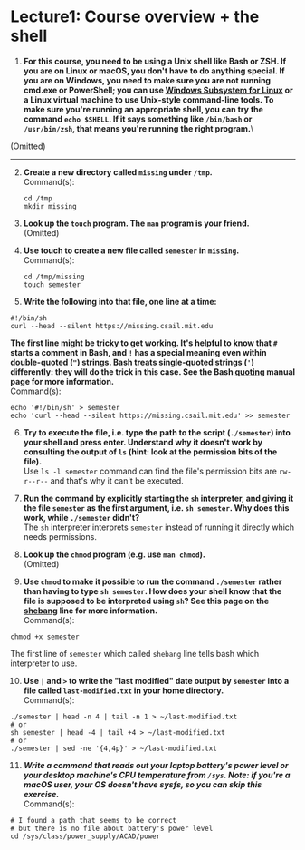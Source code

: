 # Lecture1: Course overview + the shell

1. **For this course, you need to be using a Unix shell like Bash or ZSH. If you
are on Linux or macOS, you don't have to do anything special. If you are on
Windows, you need to make sure you are not running cmd.exe or PowerShell;
you can use [Windows Subsystem for
Linux](https://docs.microsoft.com/en-us/windows/wsl/) or a Linux virtual
machine to use Unix-style command-line tools. To make sure you're running
an appropriate shell, you can try the command `echo $SHELL`. If it says
something like `/bin/bash` or `/usr/bin/zsh`, that means you're running the
right program.**\
  
(Omitted)
  
      
---
2. **Create a new directory called `missing` under `/tmp`.**\
Command(s):
    ```
    cd /tmp
    mkdir missing
    ```
  
  
3. **Look up the `touch` program. The `man` program is your friend.**\
(Omitted)
    
  
4. **Use touch to create a new file called `semester` in `missing`.**\
Command(s):
    ```
    cd /tmp/missing
    touch semester
    ```
  
  
5. **Write the following into that file, one line at a time:**
```
#!/bin/sh
curl --head --silent https://missing.csail.mit.edu
```
**The first line might be tricky to get working. It's helpful to know that
`#` starts a comment in Bash, and `!` has a special meaning even within
double-quoted (`"`) strings. Bash treats single-quoted strings (`'`)
differently: they will do the trick in this case. See the Bash
[quoting](https://www.gnu.org/software/bash/manual/html_node/Quoting.html)
manual page for more information.**\
Command(s):
```
echo '#!/bin/sh' > semester
echo 'curl --head --silent https://missing.csail.mit.edu' >> semester
```
    
  
6. **Try to execute the file, i.e. type the path to the script (`./semester`)
into your shell and press enter. Understand why it doesn't work by
consulting the output of `ls` (hint: look at the permission bits of the
file).**\
Use `ls -l semester` command can find the file's permission bits are `rw-r--r--`
and that's why it can't be executed.
  
  
7. **Run the command by explicitly starting the `sh` interpreter, and giving it
the file `semester` as the first argument, i.e. `sh semester`. Why does
this work, while `./semester` didn't?**\
The `sh` interpreter interprets `semester` instead of running it directly which needs permissions.
  
  
8. **Look up the `chmod` program (e.g. use `man chmod`).**\
(Omitted)
  
  
9. **Use `chmod` to make it possible to run the command `./semester` rather than
having to type `sh semester`. How does your shell know that the file is
supposed to be interpreted using `sh`? See this page on the
[shebang](https://en.wikipedia.org/wiki/Shebang_(Unix)) line for more
information.**\
Command(s):
```
chmod +x semester
```
The first line of `semester` which called `shebang` line tells bash which interpreter to use.
  
  
10. **Use `|` and `>` to write the "last modified" date output by
`semester` into a file called `last-modified.txt` in your home
directory.**\
Command(s):
```
./semester | head -n 4 | tail -n 1 > ~/last-modified.txt
# or
sh semester | head -4 | tail +4 > ~/last-modified.txt
# or
./semester | sed -ne '{4,4p}' > ~/last-modified.txt
```
  
  
11. ***Write a command that reads out your laptop battery's power level or your
desktop machine's CPU temperature from `/sys`. Note: if you're a macOS
user, your OS doesn't have sysfs, so you can skip this exercise.***\
Command(s):
```
# I found a path that seems to be correct
# but there is no file about battery's power level
cd /sys/class/power_supply/ACAD/power
```
